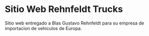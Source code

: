 # Sitio Web Rehnfeldt Trucks
Sitio web entregado a Blas Gustavo Rehnfeldt para su empresa de importacion de vehiculos de Europa.

